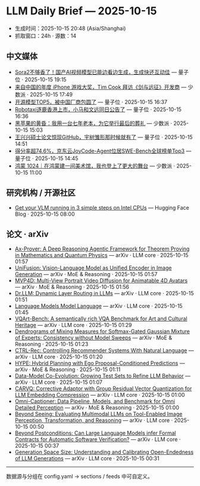 # LLM Daily Brief — 2025-10-15

- 生成时间：2025-10-15 20:48 (Asia/Shanghai)
- 抓取窗口：24h · 源数：14


## 中文媒体

- [Sora2不够香了！国产AI视频模型已能边看边生成，生成快还互动佳](https://www.qbitai.com/2025/10/342093.html) — 量子位 · 2025-10-15 19:15
- [来自中国的年度 iPhone 游戏大奖，Tim Cook 拜访《剑与远征》开发商](https://sspai.com/post/103120) — 少数派 · 2025-10-15 17:49
- [开源模型TOP5，被中国厂商包圆了](https://www.qbitai.com/2025/10/342036.html) — 量子位 · 2025-10-15 16:37
- [Robotaxi逐鹿香港上市，小马和文远同日公告了](https://www.qbitai.com/2025/10/342026.html) — 量子位 · 2025-10-15 16:36
- [黑苹果的黄昏：我用一台七年老本，为它举行最后的葬礼](https://sspai.com/post/102899) — 少数派 · 2025-10-15 15:03
- [王兴兴硕士论文惊现GitHub，宇树雏形那时候就有了](https://www.qbitai.com/2025/10/341880.html) — 量子位 · 2025-10-15 14:51
- [得分率超74.6%，京东云JoyCode-Agent位居SWE-Bench全球榜单Top3](https://www.qbitai.com/2025/10/341877.html) — 量子位 · 2025-10-15 14:45
- [鸿蒙 1024｜在鸿蒙建一间美术馆，我也登上了更大的舞台](https://sspai.com/post/102951) — 少数派 · 2025-10-15 11:00


## 研究机构 / 开源社区

- [Get your VLM running in 3 simple steps on Intel CPUs](https://huggingface.co/blog/openvino-vlm) — Hugging Face Blog · 2025-10-15 08:00


## 论文 · arXiv

- [Ax-Prover: A Deep Reasoning Agentic Framework for Theorem Proving in   Mathematics and Quantum Physics](http://arxiv.org/abs/2510.12787v1) — arXiv · LLM core · 2025-10-15 01:57
- [UniFusion: Vision-Language Model as Unified Encoder in Image Generation](http://arxiv.org/abs/2510.12789v1) — arXiv · MoE & Reasoning · 2025-10-15 01:57
- [MVP4D: Multi-View Portrait Video Diffusion for Animatable 4D Avatars](http://arxiv.org/abs/2510.12785v1) — arXiv · MoE & Reasoning · 2025-10-15 01:56
- [Dr.LLM: Dynamic Layer Routing in LLMs](http://arxiv.org/abs/2510.12773v1) — arXiv · LLM core · 2025-10-15 01:51
- [Language Models Model Language](http://arxiv.org/abs/2510.12766v1) — arXiv · LLM core · 2025-10-15 01:45
- [VQArt-Bench: A semantically rich VQA Benchmark for Art and Cultural   Heritage](http://arxiv.org/abs/2510.12750v1) — arXiv · LLM core · 2025-10-15 01:29
- [Dendrograms of Mixing Measures for Softmax-Gated Gaussian Mixture of   Experts: Consistency without Model Sweeps](http://arxiv.org/abs/2510.12744v1) — arXiv · MoE & Reasoning · 2025-10-15 01:23
- [CTRL-Rec: Controlling Recommender Systems With Natural Language](http://arxiv.org/abs/2510.12742v1) — arXiv · LLM core · 2025-10-15 01:20
- [HYPE: Hybrid Planning with Ego Proposal-Conditioned Predictions](http://arxiv.org/abs/2510.12733v1) — arXiv · MoE & Reasoning · 2025-10-15 01:11
- [Data-Model Co-Evolution: Growing Test Sets to Refine LLM Behavior](http://arxiv.org/abs/2510.12728v1) — arXiv · LLM core · 2025-10-15 01:07
- [CARVQ: Corrective Adaptor with Group Residual Vector Quantization for   LLM Embedding Compression](http://arxiv.org/abs/2510.12721v1) — arXiv · LLM core · 2025-10-15 01:00
- [Omni-Captioner: Data Pipeline, Models, and Benchmark for Omni Detailed   Perception](http://arxiv.org/abs/2510.12720v1) — arXiv · MoE & Reasoning · 2025-10-15 01:00
- [Beyond Seeing: Evaluating Multimodal LLMs on Tool-Enabled Image   Perception, Transformation, and Reasoning](http://arxiv.org/abs/2510.12712v1) — arXiv · LLM core · 2025-10-15 00:50
- [Beyond Postconditions: Can Large Language Models infer Formal Contracts   for Automatic Software Verification?](http://arxiv.org/abs/2510.12702v1) — arXiv · LLM core · 2025-10-15 00:37
- [Generation Space Size: Understanding and Calibrating Open-Endedness of   LLM Generations](http://arxiv.org/abs/2510.12699v1) — arXiv · LLM core · 2025-10-15 00:31

---
数据源与分组在 config.yaml → sections / feeds 中可自定义。